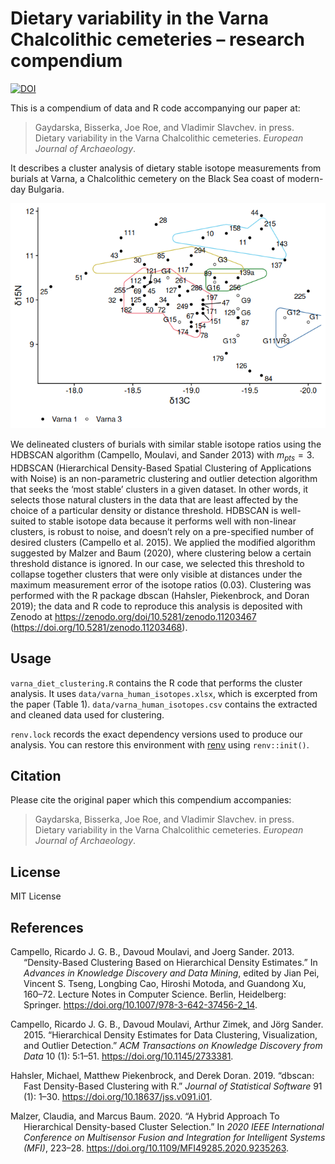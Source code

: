 # Dietary variability in the Varna Chalcolithic cemeteries – research compendium

[![DOI](https://zenodo.org/badge/DOI/10.5281/zenodo.11203468.svg)](https://doi.org/10.5281/zenodo.11203468)

This is a compendium of data and R code accompanying our paper at:

> Gaydarska, Bisserka, Joe Roe, and Vladimir Slavchev. in press. Dietary
> variability in the Varna Chalcolithic cemeteries. *European Journal
> of Archaeology*.

It describes a cluster analysis of dietary stable isotope measurements
from burials at Varna, a Chalcolithic cemetery on the Black Sea coast of
modern-day Bulgaria.

![](README_files/figure-commonmark/cluster-results-1.png)

We delineated clusters of burials with similar stable isotope ratios
using the HDBSCAN algorithm (Campello, Moulavi, and Sander 2013) with
$m_{pts}=3$. HDBSCAN (Hierarchical Density-Based Spatial Clustering of
Applications with Noise) is an non-parametric clustering and outlier
detection algorithm that seeks the ‘most stable’ clusters in a given
dataset. In other words, it selects those natural clusters in the data
that are least affected by the choice of a particular density or
distance threshold. HDBSCAN is well-suited to stable isotope data
because it performs well with non-linear clusters, is robust to noise,
and doesn’t rely on a pre-specified number of desired clusters (Campello
et al. 2015). We applied the modified algorithm suggested by Malzer and
Baum (2020), where clustering below a certain threshold distance is
ignored. In our case, we selected this threshold to collapse together
clusters that were only visible at distances under the maximum
measurement error of the isotope ratios (0.03). Clustering was performed
with the R package dbscan (Hahsler, Piekenbrock, and Doran 2019); the
data and R code to reproduce this analysis is deposited with Zenodo at
<https://zenodo.org/doi/10.5281/zenodo.11203467>
(<https://doi.org/10.5281/zenodo.11203468>).

## Usage

`varna_diet_clustering.R` contains the R code that performs the cluster
analysis. It uses `data/varna_human_isotopes.xlsx`, which is excerpted
from the paper (Table 1). `data/varna_human_isotopes.csv` contains the
extracted and cleaned data used for clustering.

`renv.lock` records the exact dependency versions used to produce our
analysis. You can restore this environment with
[renv](https://rstudio.github.io/renv/articles/renv.html) using
`renv::init()`.

## Citation

Please cite the original paper which this compendium accompanies:

> Gaydarska, Bisserka, Joe Roe, and Vladimir Slavchev. in press. Dietary
> variability in the Varna Chalcolithic cemeteries. *European Journal of
> Archaeology*.

## License

MIT License

## References

<div id="refs" class="references csl-bib-body hanging-indent"
entry-spacing="0">

<div id="ref-CampelloEtAl2013" class="csl-entry">

Campello, Ricardo J. G. B., Davoud Moulavi, and Joerg Sander. 2013.
“Density-Based Clustering Based on Hierarchical Density Estimates.” In
*Advances in Knowledge Discovery and Data Mining*, edited by Jian Pei,
Vincent S. Tseng, Longbing Cao, Hiroshi Motoda, and Guandong Xu, 160–72.
Lecture Notes in Computer Science. Berlin, Heidelberg: Springer.
<https://doi.org/10.1007/978-3-642-37456-2_14>.

</div>

<div id="ref-CampelloEtAl2015" class="csl-entry">

Campello, Ricardo J. G. B., Davoud Moulavi, Arthur Zimek, and Jörg
Sander. 2015. “Hierarchical Density Estimates for Data Clustering,
Visualization, and Outlier Detection.” *ACM Transactions on Knowledge
Discovery from Data* 10 (1): 5:1–51. <https://doi.org/10.1145/2733381>.

</div>

<div id="ref-HahslerEtAl2019" class="csl-entry">

Hahsler, Michael, Matthew Piekenbrock, and Derek Doran. 2019.
“<span class="nocase">dbscan</span>: Fast Density-Based Clustering with
R.” *Journal of Statistical Software* 91 (1): 1–30.
<https://doi.org/10.18637/jss.v091.i01>.

</div>

<div id="ref-MalzerBaum2020" class="csl-entry">

Malzer, Claudia, and Marcus Baum. 2020. “A <span class="nocase">Hybrid
Approach To Hierarchical Density-based Cluster Selection</span>.” In
*2020 IEEE International Conference on Multisensor Fusion and
Integration for Intelligent Systems (MFI)*, 223–28.
<https://doi.org/10.1109/MFI49285.2020.9235263>.

</div>

</div>
